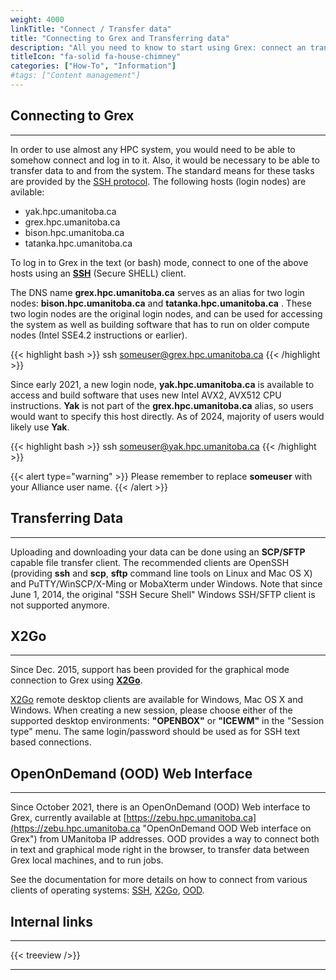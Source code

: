 ```yaml
---
weight: 4000
linkTitle: "Connect / Transfer data"
title: "Connecting to Grex and Transferring data"
description: "All you need to know to start using Grex: connect an transfer data."
titleIcon: "fa-solid fa-house-chimney"
categories: ["How-To", "Information"]
#tags: ["Content management"]
---
```


## Connecting to Grex
---

In order to use almost any HPC system, you would need to be able to somehow connect and log in to it. Also, it would be necessary to be able to transfer data to and from the system. The standard means for these tasks are provided by the [SSH protocol](https://en.wikipedia.org/wiki/Secure_Shell "Secure Shell"). The following hosts (login nodes) are avilable: 
 * yak.hpc.umanitoba.ca
 * grex.hpc.umanitoba.ca
 * bison.hpc.umanitoba.ca
 * tatanka.hpc.umanitoba.ca

To log in to Grex in the text (or bash) mode, connect to one of the above hosts using an [**SSH**](./ssh/) (Secure SHELL) client. 

The DNS name **grex.hpc.umanitoba.ca** serves as an alias for two login nodes: **bison.hpc.umanitoba.ca** and **tatanka.hpc.umanitoba.ca** . These two login nodes are the original login nodes, and can be used for accessing the system as well as building software that has to run on older compute nodes (Intel SSE4.2 instructions or earlier).

{{< highlight bash >}}
ssh someuser@grex.hpc.umanitoba.ca
{{< /highlight >}}

Since early 2021, a new login node, **yak.hpc.umanitoba.ca** is available to access and build software that uses new Intel AVX2, AVX512 CPU instructions. **Yak** is not part of the **grex.hpc.umanitoba.ca** alias, so users would want to specify this host directly. As of 2024, majority of users would likely use **Yak**.

{{< highlight bash >}}
ssh someuser@yak.hpc.umanitoba.ca
{{< /highlight >}}

{{< alert type="warning" >}}
Please remember to replace __someuser__ with your Alliance user name.
{{< /alert >}}

## Transferring Data
---

Uploading and downloading your data can be done using an **SCP/SFTP** capable file transfer client. The recommended clients are OpenSSH (providing **ssh** and **scp**, **sftp** command line tools on Linux and Mac OS X) and PuTTY/WinSCP/X-Ming or MobaXterm under Windows. Note that since June 1, 2014, the original "SSH Secure Shell" Windows SSH/SFTP client is not supported anymore.

## X2Go
---

Since Dec. 2015, support has been provided for the graphical mode connection to Grex using [**X2Go**](connecting/x2go).

[X2Go](https://wiki.x2go.org/doku.php/download:start "X2Go") remote desktop clients are available for Windows, Mac OS X and Windows. When creating a new session, please choose either of the supported desktop environments: **"OPENBOX"** or **"ICEWM"** in the "Session type" menu. The same  login/password should be used as for SSH text based connections. 

## OpenOnDemand (OOD) Web Interface
---

Since October 2021, there is an OpenOnDemand (OOD) Web interface to Grex, currently available at [https://zebu.hpc.umanitoba.ca](https://zebu.hpc.umanitoba.ca "OpenOnDemand OOD Web interface on Grex") from UManitoba IP addresses. OOD provides a way to connect both in text and graphical mode right in the browser, to transfer data between Grex local machines, and to run jobs.

See the documentation for more details on how to connect from various clients of operating systems: [SSH](connecting/ssh), [X2Go](connecting/x2go), [OOD](connecting/ood).

## Internal links
---

{{< treeview />}}

---

<!-- Changes and update:
* 
*
*
-->
